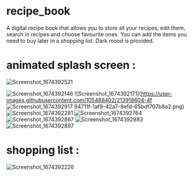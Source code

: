 # recipe_book
A digital recipe book that allows you to store all your recipes, edit them, search in recipes and choose favourite ones. You can add the items you need to buy later in a shopping list. Dark mood is provided.


# animated splash screen :
![Screenshot_1674392521](https://user-images.githubusercontent.com/105488402/213918595-abcca8b7-ac26-44ce-9200-da4da4a8c3bb.png)



![Screenshot_1674392146](https://user-images.githubusercontent.com/105488402/213918600-e887d4a6-4252-4fbe-af0e-c1cf4ac0b30c.png)
![Screenshot_1674392171](https://user-images.githubusercontent.com/105488402/213918604-4f
![Screenshot_1674392917](https://user-images.githubusercontent.com/105488402/213918620-2c482f49-1a68-4689-b37e-1913a338a3b2.png)
94711f-1af9-42a7-8efd-65bdf707b8a2.png)
![Screenshot_1674392281](https://user-images.githubusercontent.com/105488402/213918627-976a626d-3564-4964-91ce-e813fc5e244a.png)
![Screenshot_1674392764](https://user-images.githubusercontent.com/105488402/213918641-52b90d83-af68-4853-a320-c570781e1e68.png)
![Screenshot_1674392867](https://user-images.githubusercontent.com/105488402/213918660-e09c37c7-3bb5-4263-b124-efd0f3817e81.png)
![Screenshot_1674392883](https://user-images.githubusercontent.com/105488402/213918669-0ee42df9-a072-4fa2-a377-d53d68396bcd.png)
![Screenshot_1674392897](https://user-images.githubusercontent.com/105488402/213918682-f66723a5-bf57-434a-8e65-e59af4dc58fb.png)



# shopping list :
![Screenshot_1674392226](https://user-images.githubusercontent.com/105488402/213918694-302f384d-b573-47f0-903e-8ce8a19cdaf2.png)
